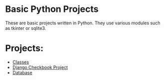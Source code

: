 # Basic Python Projects
These are basic projects written in Python. They use various modules such as tkinter or sqlite3.

# Projects:
* [Classes](https://github.com/bradleysundberg/Basic-Python-Projects/tree/main/Classes)
* [Django Checkbook Project](https://github.com/bradleysundberg/Basic-Python-Projects/tree/main/Django_Checkbook_Project/BlueBirdBanking)
* [Database](https://github.com/bradleysundberg/Basic-Python-Projects/blob/main/Database.py)
